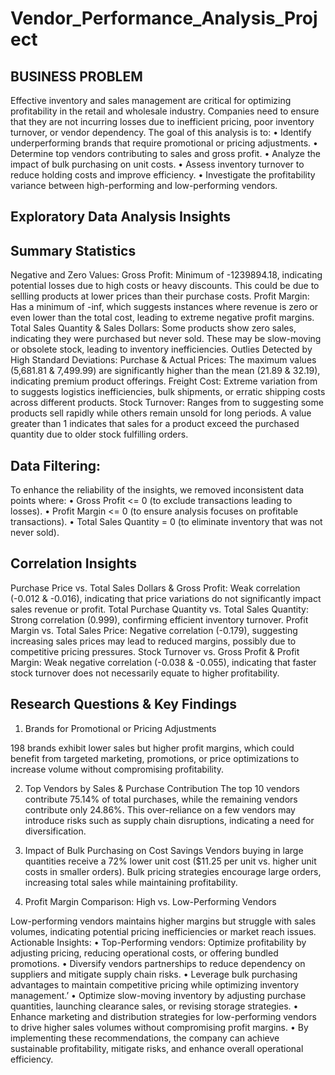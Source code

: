 # Vendor_Performance_Analysis_Project
## BUSINESS PROBLEM
Effective inventory and sales management are critical for optimizing profitability in the retail and wholesale industry. Companies need to ensure that they are not incurring losses due to inefficient pricing, poor inventory turnover, or vendor dependency. 
The goal of this analysis is to:
•	Identify underperforming brands that require promotional or pricing adjustments.
•	Determine top vendors contributing to sales and gross profit.
•	Analyze the impact of bulk purchasing on unit costs.
•	Assess inventory turnover to reduce holding costs and improve efficiency.
•	Investigate the profitability variance between high-performing and low-performing vendors.
## Exploratory Data Analysis Insights
## Summary Statistics

 

       
 
Negative and Zero Values: 
Gross Profit: Minimum of -1239894.18, indicating potential losses due to high costs or heavy discounts. This could be due to sellling products at lower prices than their purchase costs.
Profit Margin: Has a minimum of -inf, which suggests instances where revenue is zero or even lower than the total cost, leading to extreme negative profit margins.
Total Sales Quantity & Sales Dollars: Some products show zero sales, indicating they were purchased but never sold. These may be slow-moving or obsolete stock, leading to inventory inefficiencies.
Outlies Detected by High Standard Deviations:
Purchase & Actual Prices: The maximum values (5,681.81 & 7,499.99) are significantly higher than the mean (21.89 & 32.19), indicating premium product offerings.
Freight Cost: Extreme variation from to suggests logistics inefficiencies, bulk shipments, or erratic shipping costs across different products.
Stock Turnover:  Ranges from to suggesting some products sell rapidly while others remain unsold for long periods. A value greater than 1 indicates that sales for a product exceed the purchased quantity due to older stock fulfilling orders.
 
 ## Data Filtering:
 To enhance the reliability of the insights, we removed inconsistent data points where:
•	Gross Profit <= 0 (to exclude transactions leading to losses).
•	Profit Margin <= 0 (to ensure analysis focuses on profitable transactions).
•	Total Sales Quantity = 0 (to eliminate inventory that was not never sold). 
 ## Correlation Insights
 
Purchase Price vs. Total Sales Dollars & Gross Profit: Weak correlation (-0.012 & -0.016), indicating that price variations do not significantly impact sales revenue or profit.
Total Purchase Quantity vs. Total Sales Quantity: Strong correlation (0.999), confirming efficient inventory turnover.
Profit Margin vs. Total Sales Price: Negative correlation (-0.179), suggesting increasing sales prices may lead to reduced margins, possibly due to competitive pricing pressures.
Stock Turnover vs. Gross Profit & Profit Margin: Weak negative correlation (-0.038 & -0.055), indicating that faster stock turnover does not necessarily equate to higher profitability.

## Research Questions & Key Findings
1.	Brands for Promotional or Pricing Adjustments
 
198 brands exhibit lower sales but higher profit margins, which could benefit from targeted marketing, promotions, or price optimizations to increase volume without compromising profitability.
 
2.	Top Vendors by Sales & Purchase Contribution
The top 10 vendors contribute 75.14% of total purchases, while the remaining vendors contribute only 24.86%. This over-reliance on a few vendors may introduce risks such as supply chain disruptions, indicating a need for diversification.
 
3.	Impact of Bulk Purchasing on Cost Savings
Vendors buying in large quantities receive a 72% lower unit cost ($11.25 per unit vs. higher unit costs in smaller orders).
Bulk pricing strategies encourage large orders, increasing total sales while maintaining profitability. 
 
4.	Profit Margin Comparison: High vs. Low-Performing Vendors
 
   Low-performing vendors maintains higher margins but struggle with sales volumes, indicating potential pricing inefficiencies or market reach issues.
Actionable Insights:
•	Top-Performing vendors: Optimize profitability by adjusting pricing, reducing operational costs, or offering bundled promotions.
•	Diversify vendors partnerships to reduce dependency on suppliers and mitigate supply chain risks.
•	Leverage bulk purchasing advantages to maintain competitive pricing while optimizing inventory management.’
•	Optimize slow-moving inventory by adjusting purchase quantities, launching clearance sales, or revising storage strategies.
•	Enhance marketing and distribution strategies for low-performing vendors to drive higher sales volumes without compromising profit margins.
•	By implementing these recommendations, the company can achieve sustainable profitability, mitigate risks, and enhance overall operational efficiency. 
